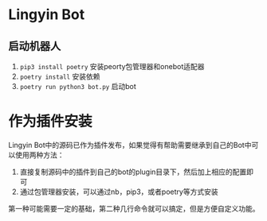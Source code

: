 # Lingyin Bot

## 启动机器人

1.  `pip3 install poetry` 安装peorty包管理器和onebot适配器
2.  `poetry install` 安装依赖
3.  `poetry run python3 bot.py` 启动bot
<!-- 3.  `source venv/bin/activate && python3 bot.py` 启动bot -->

# 作为插件安装

Lingyin Bot中的源码已作为插件发布，如果觉得有帮助需要继承到自己的Bot中可以使用两种方法：

1.  直接复制源码中的插件到自己的bot的plugin目录下，然后加上相应的配置即可
2.  通过包管理器安装，可以通过nb，pip3，或者poetry等方式安装

第一种可能需要一定的基础，第二种几行命令就可以搞定，但是方便自定义功能。